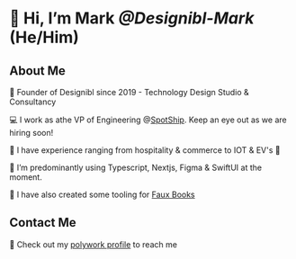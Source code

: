 # 👋 Hi, I’m Mark _@Designibl-Mark_ (He/Him)

## About Me

:man: Founder of Designibl since 2019 - Technology Design Studio & Consultancy

:computer: I work as athe VP of Engineering @[SpotShip](https://www.spot-ship.com). Keep an eye out as we are hiring soon!

:car: I have experience ranging from hospitality & commerce to IOT & EV's 🔌

:pencil: I’m predominantly using Typescript, Nextjs, Figma & SwiftUI at the moment.

:book: I have also created some tooling for [Faux Books](https://www.fauxbooks.co.uk)

## Contact Me

:email: Check out my [polywork profile](www.mhark.co.uk) to reach me
